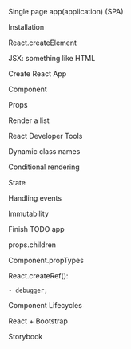 Single page app(application) (SPA)

Installation

React.createElement

JSX: something like HTML

Create React App

Component

Props

Render a list

React Developer Tools

Dynamic class names

Conditional rendering

State

Handling events

Immutability

Finish TODO app

props.children

Component.propTypes

React.createRef():
    
    - debugger;
    
Component Lifecycles

React + Bootstrap

Storybook



